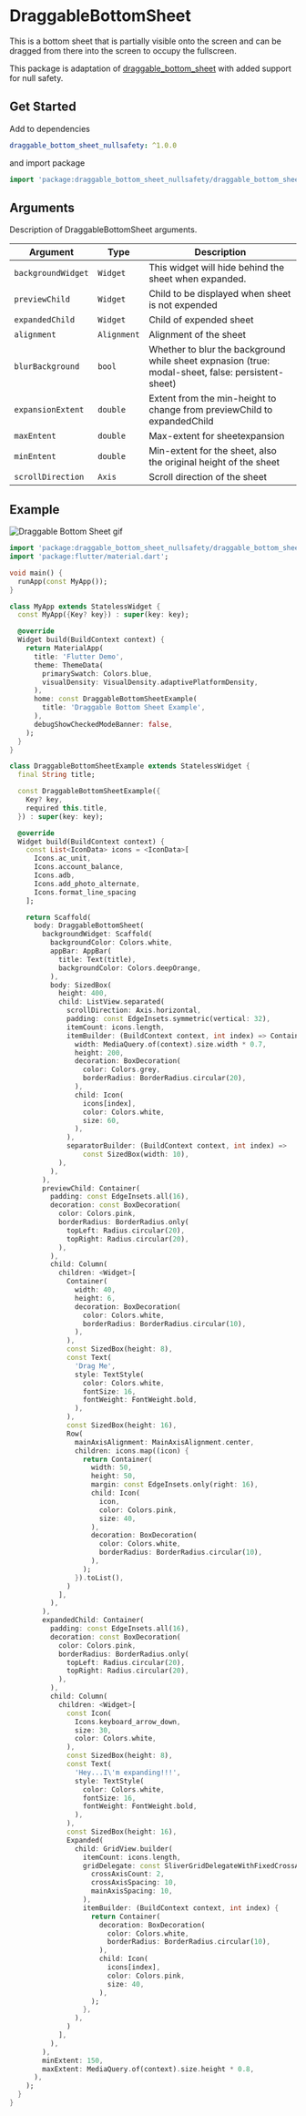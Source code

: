 # DraggableBottomSheet

This is a bottom sheet that is partially visible onto the screen and can be dragged from there into the screen to occupy the fullscreen.

This package is adaptation of [draggable_bottom_sheet](https://pub.dev/packages/draggable_bottom_sheet) with added support for null safety.

## Get Started

Add to dependencies

```yaml
draggable_bottom_sheet_nullsafety: ^1.0.0
```

and import package

```dart
import 'package:draggable_bottom_sheet_nullsafety/draggable_bottom_sheet_nullsafety.dart';
```

## Arguments

Description of DraggableBottomSheet arguments.

| Argument           | Type        | Description                                                                                       |
| ------------------ | ----------- | ------------------------------------------------------------------------------------------------- |
| `backgroundWidget` | `Widget`    | This widget will hide behind the sheet when expanded.                                             |
| `previewChild`     | `Widget`    | Child to be displayed when sheet is not expended                                                  |
| `expandedChild`    | `Widget`    | Child of expended sheet                                                                           |
| `alignment`        | `Alignment` | Alignment of the sheet                                                                            |
| `blurBackground`   | `bool`      | Whether to blur the background while sheet expnasion (true: modal-sheet, false: persistent-sheet) |
| `expansionExtent`  | `double`    | Extent from the min-height to change from previewChild to expandedChild                           |
| `maxEntent`        | `double`    | Max-extent for sheetexpansion                                                                     |
| `minEntent`        | `double`    | Min-extent for the sheet, also the original height of the sheet                                   |
| `scrollDirection`  | `Axis`      | Scroll direction of the sheet                                                                     |

## Example

![Draggable Bottom Sheet gif](misc/ezgif.com-gif-maker.gif)

```dart
import 'package:draggable_bottom_sheet_nullsafety/draggable_bottom_sheet_nullsafety.dart';
import 'package:flutter/material.dart';

void main() {
  runApp(const MyApp());
}

class MyApp extends StatelessWidget {
  const MyApp({Key? key}) : super(key: key);

  @override
  Widget build(BuildContext context) {
    return MaterialApp(
      title: 'Flutter Demo',
      theme: ThemeData(
        primarySwatch: Colors.blue,
        visualDensity: VisualDensity.adaptivePlatformDensity,
      ),
      home: const DraggableBottomSheetExample(
        title: 'Draggable Bottom Sheet Example',
      ),
      debugShowCheckedModeBanner: false,
    );
  }
}

class DraggableBottomSheetExample extends StatelessWidget {
  final String title;

  const DraggableBottomSheetExample({
    Key? key,
    required this.title,
  }) : super(key: key);

  @override
  Widget build(BuildContext context) {
    const List<IconData> icons = <IconData>[
      Icons.ac_unit,
      Icons.account_balance,
      Icons.adb,
      Icons.add_photo_alternate,
      Icons.format_line_spacing
    ];

    return Scaffold(
      body: DraggableBottomSheet(
        backgroundWidget: Scaffold(
          backgroundColor: Colors.white,
          appBar: AppBar(
            title: Text(title),
            backgroundColor: Colors.deepOrange,
          ),
          body: SizedBox(
            height: 400,
            child: ListView.separated(
              scrollDirection: Axis.horizontal,
              padding: const EdgeInsets.symmetric(vertical: 32),
              itemCount: icons.length,
              itemBuilder: (BuildContext context, int index) => Container(
                width: MediaQuery.of(context).size.width * 0.7,
                height: 200,
                decoration: BoxDecoration(
                  color: Colors.grey,
                  borderRadius: BorderRadius.circular(20),
                ),
                child: Icon(
                  icons[index],
                  color: Colors.white,
                  size: 60,
                ),
              ),
              separatorBuilder: (BuildContext context, int index) =>
                  const SizedBox(width: 10),
            ),
          ),
        ),
        previewChild: Container(
          padding: const EdgeInsets.all(16),
          decoration: const BoxDecoration(
            color: Colors.pink,
            borderRadius: BorderRadius.only(
              topLeft: Radius.circular(20),
              topRight: Radius.circular(20),
            ),
          ),
          child: Column(
            children: <Widget>[
              Container(
                width: 40,
                height: 6,
                decoration: BoxDecoration(
                  color: Colors.white,
                  borderRadius: BorderRadius.circular(10),
                ),
              ),
              const SizedBox(height: 8),
              const Text(
                'Drag Me',
                style: TextStyle(
                  color: Colors.white,
                  fontSize: 16,
                  fontWeight: FontWeight.bold,
                ),
              ),
              const SizedBox(height: 16),
              Row(
                mainAxisAlignment: MainAxisAlignment.center,
                children: icons.map((icon) {
                  return Container(
                    width: 50,
                    height: 50,
                    margin: const EdgeInsets.only(right: 16),
                    child: Icon(
                      icon,
                      color: Colors.pink,
                      size: 40,
                    ),
                    decoration: BoxDecoration(
                      color: Colors.white,
                      borderRadius: BorderRadius.circular(10),
                    ),
                  );
                }).toList(),
              )
            ],
          ),
        ),
        expandedChild: Container(
          padding: const EdgeInsets.all(16),
          decoration: const BoxDecoration(
            color: Colors.pink,
            borderRadius: BorderRadius.only(
              topLeft: Radius.circular(20),
              topRight: Radius.circular(20),
            ),
          ),
          child: Column(
            children: <Widget>[
              const Icon(
                Icons.keyboard_arrow_down,
                size: 30,
                color: Colors.white,
              ),
              const SizedBox(height: 8),
              const Text(
                'Hey...I\'m expanding!!!',
                style: TextStyle(
                  color: Colors.white,
                  fontSize: 16,
                  fontWeight: FontWeight.bold,
                ),
              ),
              const SizedBox(height: 16),
              Expanded(
                child: GridView.builder(
                  itemCount: icons.length,
                  gridDelegate: const SliverGridDelegateWithFixedCrossAxisCount(
                    crossAxisCount: 2,
                    crossAxisSpacing: 10,
                    mainAxisSpacing: 10,
                  ),
                  itemBuilder: (BuildContext context, int index) {
                    return Container(
                      decoration: BoxDecoration(
                        color: Colors.white,
                        borderRadius: BorderRadius.circular(10),
                      ),
                      child: Icon(
                        icons[index],
                        color: Colors.pink,
                        size: 40,
                      ),
                    );
                  },
                ),
              )
            ],
          ),
        ),
        minExtent: 150,
        maxExtent: MediaQuery.of(context).size.height * 0.8,
      ),
    );
  }
}
```
